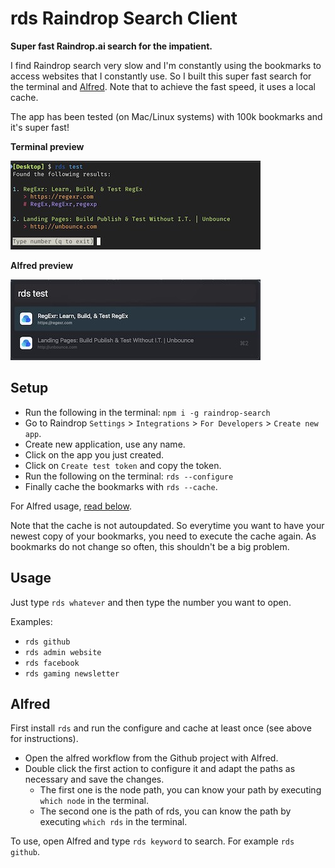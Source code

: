 # rds Raindrop Search Client

**Super fast Raindrop.ai search for the impatient.**

I find Raindrop search very slow and I'm constantly using the bookmarks to access websites that I constantly use. So I built this super fast search for the terminal and [Alfred](https://www.alfredapp.com). Note that to achieve the fast speed, it uses a local cache.

The app has been tested (on Mac/Linux systems) with 100k bookmarks and it's super fast!

**Terminal preview**

![Terminal example](https://raw.githubusercontent.com/ajimix/raindrop-search/HEAD/assets/terminal.jpg)

**Alfred preview**

![Alfred example](https://raw.githubusercontent.com/ajimix/raindrop-search/HEAD/assets/alfred.jpg)

## Setup

- Run the following in the terminal: `npm i -g raindrop-search`
- Go to Raindrop `Settings` > `Integrations` > `For Developers` > `Create new app`.
- Create new application, use any name.
- Click on the app you just created.
- Click on `Create test token` and copy the token.
- Run the following on the terminal: `rds --configure`
- Finally cache the bookmarks with `rds --cache`.

For Alfred usage, [read below](#alfred).

Note that the cache is not autoupdated. So everytime you want to have your newest copy of your bookmarks, you need to execute the cache again. As bookmarks do not change so often, this shouldn't be a big problem.

## Usage

Just type `rds whatever` and then type the number you want to open.

Examples:

- `rds github`
- `rds admin website`
- `rds facebook`
- `rds gaming newsletter`

## Alfred

First install `rds` and run the configure and cache at least once (see above for instructions).

- Open the alfred workflow from the Github project with Alfred.
- Double click the first action to configure it and adapt the paths as necessary and save the changes.
  - The first one is the node path, you can know your path by executing `which node` in the terminal.
  - The second one is the path of rds, you can know the path by executing `which rds` in the terminal.

To use, open Alfred and type `rds keyword` to search. For example `rds github`.
